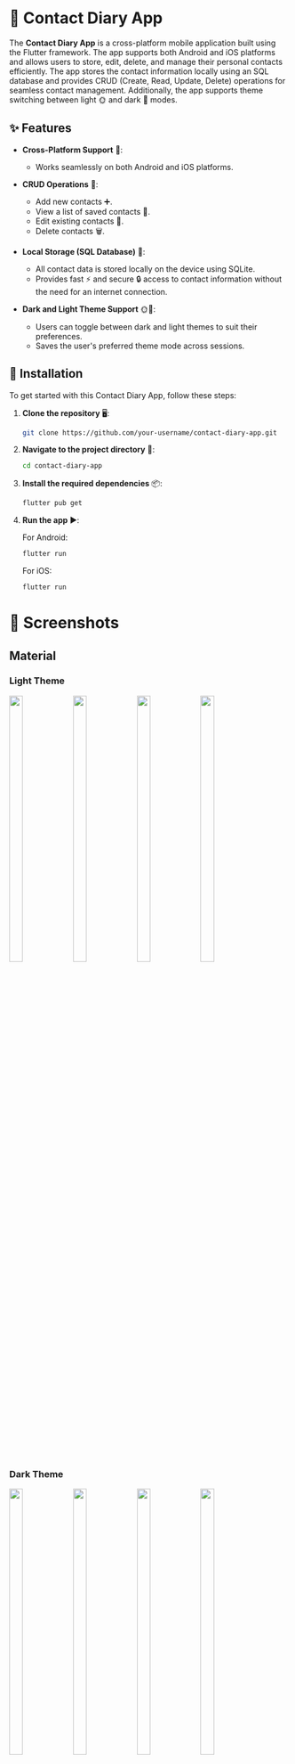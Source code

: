 # 📒 Contact Diary App

The **Contact Diary App** is a cross-platform mobile application built using the Flutter framework. The app supports both Android and iOS platforms and allows users to store, edit, delete, and manage their personal contacts efficiently. The app stores the contact information locally using an SQL database and provides CRUD (Create, Read, Update, Delete) operations for seamless contact management. Additionally, the app supports theme switching between light 🌞 and dark 🌚 modes.

## ✨ Features

- **Cross-Platform Support** 📱:
  - Works seamlessly on both Android and iOS platforms.
  
- **CRUD Operations** 🔄:
  - Add new contacts ➕.
  - View a list of saved contacts 📄.
  - Edit existing contacts 📝.
  - Delete contacts 🗑️.

- **Local Storage (SQL Database)** 💾:
  - All contact data is stored locally on the device using SQLite.
  - Provides fast ⚡ and secure 🔒 access to contact information without the need for an internet connection.

- **Dark and Light Theme Support** 🌞🌚:
  - Users can toggle between dark and light themes to suit their preferences.
  - Saves the user's preferred theme mode across sessions.

## 🚀 Installation

To get started with this Contact Diary App, follow these steps:

1. **Clone the repository** 🖥️:

    ```bash
    git clone https://github.com/your-username/contact-diary-app.git
    ```

2. **Navigate to the project directory** 📂:

    ```bash
    cd contact-diary-app
    ```

3. **Install the required dependencies** 📦:

    ```bash
    flutter pub get
    ```

4. **Run the app** ▶️:

    For Android:
    ```bash
    flutter run
    ```

    For iOS:
    ```bash
    flutter run
    ```

# 📸 Screenshots

## Material
### Light Theme 



<div> 
  <img src = "https://github.com/user-attachments/assets/57c8039e-8f74-4e75-9858-955efbeb20dd"  height=35% width=22%  />
   <img src = "https://github.com/user-attachments/assets/311efd6b-9062-4c77-9101-6a20bb875ecf"  height=35% width=22%  />
  <img src = "https://github.com/user-attachments/assets/8510a4d7-c747-4166-ab2d-9968ca40ab00"  height=35% width=22%  />
   <img src = "https://github.com/user-attachments/assets/92dae8cc-b63a-4fc6-9e50-02b1b16a2212"  height=35% width=22%  />
</div>



### Dark Theme 

<div> 
  <img src = "https://github.com/user-attachments/assets/ab4fc08a-759d-4dc6-bcd7-da4939509a5b"  height=35% width=22%  />
   <img src = "https://github.com/user-attachments/assets/79448f35-f7e2-43ba-8fd9-afba2efec8d4"  height=35% width=22%  />
  <img src = "https://github.com/user-attachments/assets/bfc5d94e-b8ec-4903-9302-b5c77a77bac9"  height=35% width=22%  />
   <img src = "https://github.com/user-attachments/assets/47935292-3a88-42d4-8b12-f4385f5bdd34"  height=35% width=22%  />
</div>




## IOS
### Light Theme 
<div> 
  <img src = "https://github.com/user-attachments/assets/815dea70-0eba-4d1b-b87a-403eecbbdeb4"  height=35% width=22%  />
   <img src = "https://github.com/user-attachments/assets/c7ec1f5f-91b9-4863-89f9-00e397861a7a"  height=35% width=22%  />
  <img src = "https://github.com/user-attachments/assets/dd19f4ca-8c41-4a39-9a97-d44c8bd4e9dc"  height=35% width=22%  />
   <img src = "https://github.com/user-attachments/assets/3f23baaa-cb96-4fcf-9a17-b4198dd803cc"  height=35% width=22%  />

</div>

### Dark Theme 

<div> 
  <img src = "https://github.com/user-attachments/assets/6506121a-14af-427c-8316-44a8df7fa806"  height=35% width=22%  />
   <img src = "https://github.com/user-attachments/assets/cfe651b5-40c6-45d4-b5d4-339ca7f9dfe7"  height=35% width=22%  />
  <img src = "https://github.com/user-attachments/assets/5f16ae2f-4c1a-45a6-8ae7-f4c775a51c22"  height=35% width=22%  />
   <img src = "https://github.com/user-attachments/assets/58fab8e0-994f-4e76-8b11-6f5a2501f21a"  height=35% width=22%  />


</div>

# Demo video 📹
  <video height="450" src="https://github.com/user-attachments/assets/5427996d-bcba-4e11-8468-320bd1408946" />

## 💻 Technologies Used

- **Flutter** 🚀: Cross-platform mobile development framework.
- **SQLite** 🗄️: Local SQL database for storing contact information.
- **Provider** 🔄: State management for theme switching and CRUD operations.
- **Material Design** 🎨: UI/UX design principles for both Android and iOS.

## ⚙️ How It Works

1. **Add Contacts** ➕:
   Users can add new contacts by filling in the contact details and saving them.

2. **View Contacts** 👀:
   Users can view a list of their saved contacts on the main screen. Clicking on a contact displays more details.

3. **Edit Contacts** 📝:
   Users can select any contact and edit the information, which will update in the database.

4. **Delete Contacts** 🗑️:
   Users can delete any contact, removing it permanently from the local storage.


5. **Theme Switching** 🌞🌚:
   The app allows users to switch between light and dark modes. The selected mode is saved, so it persists when the app is reopened.

## 🛠️ Requirements

- Flutter SDK (version X.X.X)
- Android Studio or Xcode for platform-specific development and testing.
- SQLite for local storage.

## 🚧 Future Enhancements

- Integration with cloud ☁️ storage for contact syncing across devices.
- Search functionality 🔍 to find contacts quickly.
- Backup and restore options using cloud services.

## 🤝 Contributing

Contributions are welcome! 🎉 If you find any issues or want to enhance the app, feel free to open an issue or submit a pull request.

## 📜 License

This project is licensed under the MIT License. See the [LICENSE](LICENSE) file for more details.

---

**Contact Diary App** - Manage your contacts easily across Android and iOS with offline storage, customizable stickers, emojis, and dark/light themes.
